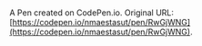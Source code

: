 # 

A Pen created on CodePen.io. Original URL: [https://codepen.io/nmaestasut/pen/RwGjWNG](https://codepen.io/nmaestasut/pen/RwGjWNG).


